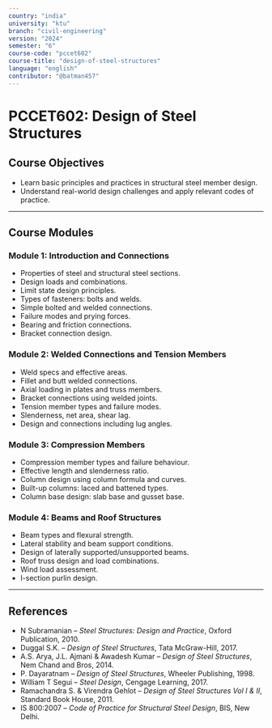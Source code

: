 ```yaml
---
country: "india"
university: "ktu"
branch: "civil-engineering"
version: "2024"
semester: "6"
course-code: "pccet602"
course-title: "design-of-steel-structures"
language: "english"
contributor: "@batman457"
---
```


# PCCET602: Design of Steel Structures

## Course Objectives
- Learn basic principles and practices in structural steel member design.
- Understand real-world design challenges and apply relevant codes of practice.

---

## Course Modules

### Module 1: Introduction and Connections
- Properties of steel and structural steel sections.
- Design loads and combinations.
- Limit state design principles.
- Types of fasteners: bolts and welds.
- Simple bolted and welded connections.
- Failure modes and prying forces.
- Bearing and friction connections.
- Bracket connection design.

### Module 2: Welded Connections and Tension Members
- Weld specs and effective areas.
- Fillet and butt welded connections.
- Axial loading in plates and truss members.
- Bracket connections using welded joints.
- Tension member types and failure modes.
- Slenderness, net area, shear lag.
- Design and connections including lug angles.

### Module 3: Compression Members
- Compression member types and failure behaviour.
- Effective length and slenderness ratio.
- Column design using column formula and curves.
- Built-up columns: laced and battened types.
- Column base design: slab base and gusset base.

### Module 4: Beams and Roof Structures
- Beam types and flexural strength.
- Lateral stability and beam support conditions.
- Design of laterally supported/unsupported beams.
- Roof truss design and load combinations.
- Wind load assessment.
- I-section purlin design.

---

## References

- N Subramanian – *Steel Structures: Design and Practice*, Oxford Publication, 2010.
- Duggal S.K. – *Design of Steel Structures*, Tata McGraw-Hill, 2017.
- A.S. Arya, J.L. Ajmani & Awadesh Kumar – *Design of Steel Structures*, Nem Chand and Bros, 2014.
- P. Dayaratnam – *Design of Steel Structures*, Wheeler Publishing, 1998.
- William T Segui – *Steel Design*, Cengage Learning, 2017.
- Ramachandra S. & Virendra Gehlot – *Design of Steel Structures Vol I & II*, Standard Book House, 2011.
- IS 800:2007 – *Code of Practice for Structural Steel Design*, BIS, New Delhi.

